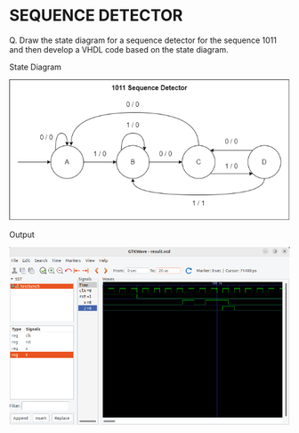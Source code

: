 # SEQUENCE DETECTOR

Q. Draw the state diagram for a sequence detector for the sequence 1011 and then develop a VHDL code based on the state diagram. 

State Diagram

![VHDL](sequencedetector.png)

Output

![VHDL](sequence_detector.png)

